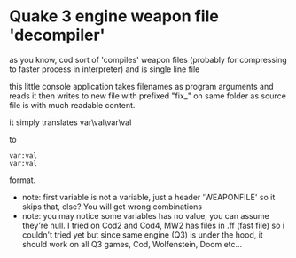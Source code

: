 # Quake 3 engine weapon file 'decompiler'

as you know, cod sort of 'compiles' weapon files (probably for compressing to faster process in interpreter) and is single line file

this little console application takes filenames as program arguments and reads it then writes to new file with prefixed "fix_" on same folder as source file is with much readable content.

it simply translates
	var\val\var\val

to

	var:val
	var:val

format.

* note: first variable is not a variable, just a header 'WEAPONFILE' so it skips that, else? You will get wrong combinations
* note: you may notice some variables has no value, you can assume they're null.
I tried on Cod2 and Cod4, MW2 has files in .ff (fast file) so i couldn't tried yet but since same engine (Q3) is under the hood, it should work on all Q3 games, Cod, Wolfenstein, Doom etc...

